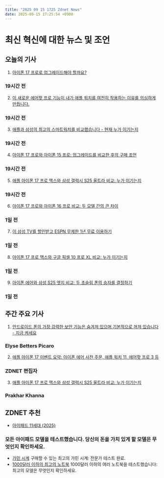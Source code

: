 ```yaml
---
title: "2025 09 15 1725 Zdnet News"
date: 2025-09-15 17:25:54 +0900
---
```


# 최신 혁신에 대한 뉴스 및 조언
## 오늘의 기사 

1. [아이폰 17 프로로 업그레이드해야 할까요?](https://www.zdnet.com/article/should-you-upgrade-to-an-iphone-17-pro-from-last-years-model-i-am-heres-why/) 

### 19시간 전 

2. [이 새로운 에어팟 프로 기능이 내가 애플 워치를 여전히 착용하는 이유를 의심하게 만듭니다.](https://www.zdnet.com/article/this-new-airpods-pro-feature-makes-me-question-why-i-still-wear-an-apple-watch/) 

### 19시간 전 

3. [애플과 삼성의 최고의 스마트워치를 비교했습니다 - 현재 누가 이기는지](https://www.zdnet.com/article/i-compared-apple-and-samsungs-best-smartwatches-heres-who-wins-for-now/) 

### 19시간 전 

4. [아이폰 17 프로와 아이폰 15 프로: 업그레이드를 비교한 후의 구매 조언](https://www.zdnet.com/article/iphone-17-pro-vs-iphone-15-pro-my-buying-advice-after-comparing-the-upgrades/) 

### 19시간 전 

5. [애플 아이폰 17 프로 맥스와 삼성 갤럭시 S25 울트라 비교: 누가 이기는지](https://www.zdnet.com/article/apple-iphone-17-pro-max-vs-samsung-galaxy-s25-ultra-i-compared-both-and-heres-who-wins/) 

### 19시간 전 

6. [아이폰 17 프로와 아이폰 16 프로 비교: 두 모델 간의 큰 차이](https://www.zdnet.com/article/apple-iphone-17-pro-vs-iphone-16-pro-i-compared-both-models-and-theres-a-big-difference/) 

### 1일 전 

7. [이 삼성 TV를 할인받고 ESPN 무제한 1년 무료 이용하기](https://www.zdnet.com/article/get-this-samsung-tv-on-sale-and-get-a-year-of-espn-unlimited-for-free/) 

### 1일 전 

8. [아이폰 17 프로 맥스와 구글 픽셀 10 프로 XL 비교: 누가 이기는지](https://www.zdnet.com/article/iphone-17-pro-max-vs-google-pixel-10-pro-xl-i-compared-both-and-heres-the-winner/) 

### 1일 전 

9. [아이폰 에어와 삼성 S25 엣지 비교: 두 초슬림 폰의 승자를 결정하기](https://www.zdnet.com/article/iphone-air-vs-samsung-s25-edge-i-compared-both-ultra-thin-phones-to-decide-a-winner/) 

### 1일 전 

## 주간 주요 기사 

1. [안드로이드 폰의 가장 강력한 보안 기능은 숨겨져 있으며 기본적으로 꺼져 있습니다 - 지금 켜세요](https://www.zdnet.com/article/your-android-phones-most-powerful-security-feature-is-hidden-and-off-by-default-turn-it-on-now/) 

### Elyse Betters Picaro 

2. [애플 아이폰 17 이벤트 요약: 아이폰 에어 사전 주문, 애플 워치 11, 에어팟 프로 3 등](https://www.zdnet.com/article/apple-iphone-17-event-recap-iphone-air-preorders-apple-watch-11-airpods-pro-3-more/) 

### ZDNET 편집자 

3. [애플 아이폰 17 프로 맥스와 삼성 갤럭시 S25 울트라 비교: 누가 이기는지](https://www.zdnet.com/article/apple-iphone-17-pro-max-vs-samsung-galaxy-s25-ultra-i-compared-both-and-heres-who-wins/) 

### Prakhar Khanna 

## ZDNET 추천 
- [아이패드 11세대 (2025)](https://www.zdnet.com/article/best-ipad/) 

### 모든 아이패드 모델을 테스트했습니다. 당신의 돈을 가치 있게 할 모델은 무엇인지 확인하세요. 
- [가민 시계](https://www.zdnet.com/article/best-garmin-watch/) 구매할 수 있는 최고의 가민 시계: 전문가 테스트 완료. 
- [1000달러 이하의 최고의 노트북](https://www.zdnet.com/article/best-laptop-under-1000/) 1000달러 이하의 여러 노트북을 테스트했습니다: 최고의 모델은 무엇인지 확인하세요.